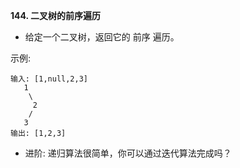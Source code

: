 **144. 二叉树的前序遍历**
- 给定一个二叉树，返回它的 前序 遍历。

示例:
```
输入: [1,null,2,3]  
   1
    \
     2
    /
   3 
输出: [1,2,3]
```
- 进阶: 递归算法很简单，你可以通过迭代算法完成吗？